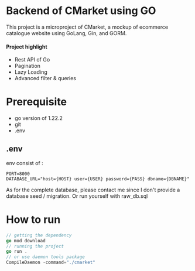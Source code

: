 
# Backend of CMarket using GO

This project is a microproject of CMarket, a mockup of ecommerce catalogue website using GoLang, Gin, and GORM.

#### Project highlight
- Rest API of Go
- Pagination
- Lazy Loading
- Advanced filter & queries

# Prerequisite
- go version of 1.22.2
- git
- .env

## .env
env consist of :
```
PORT=8000
DATABASE_URL="host={HOST} user={USER} password={PASS} dbname={DBNAME}"
```
As for the complete database, please contact me since I don't provide a database seed / migration. Or run yourself with raw_db.sql

# How to run
``` go
// getting the dependency
go mod download
// running the project
go run . 
// or use daemon tools package
CompileDaemon -command="./cmarket"
```